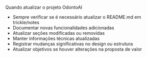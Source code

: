 Quando atualizar o projeto OdontoAI
- Sempre verificar se é necessário atualizar o README.md em trickle/notes
- Documentar novas funcionalidades adicionadas
- Atualizar seções modificadas ou removidas
- Manter informações técnicas atualizadas
- Registrar mudanças significativas no design ou estrutura
- Atualizar objetivos se houver alterações na proposta de valor